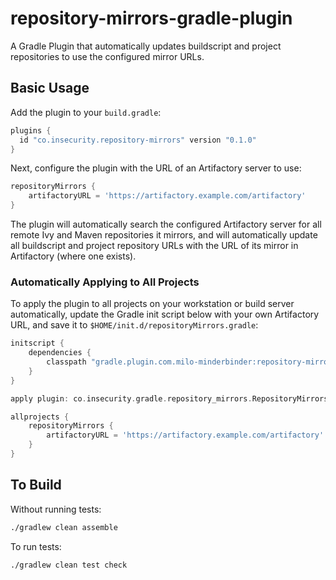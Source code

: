 # repository-mirrors-gradle-plugin
A Gradle Plugin that automatically updates buildscript and project repositories to use the configured mirror URLs.

## Basic Usage
Add the plugin to your `build.gradle`:
```groovy
plugins {
  id "co.insecurity.repository-mirrors" version "0.1.0"
}
```

Next, configure the plugin with the URL of an Artifactory server to use:
```groovy
repositoryMirrors {
    artifactoryURL = 'https://artifactory.example.com/artifactory'
}
```

The plugin will automatically search the configured Artifactory server for all remote Ivy and Maven repositories it mirrors, and will automatically update all buildscript and project repository URLs with the URL of its mirror in Artifactory (where one exists).

### Automatically Applying to All Projects
To apply the plugin to all projects on your workstation or build server automatically, update the Gradle init script below with your own Artifactory URL, and save it to `$HOME/init.d/repositoryMirrors.gradle`:
```groovy
initscript {
    dependencies {
        classpath "gradle.plugin.com.milo-minderbinder:repository-mirrors:0.1.0"
    }
}

apply plugin: co.insecurity.gradle.repository_mirrors.RepositoryMirrorsPlugin

allprojects {
    repositoryMirrors {
        artifactoryURL = 'https://artifactory.example.com/artifactory'
    }
}
```

## To Build
Without running tests:
```bash
./gradlew clean assemble
```

To run tests:
```bash
./gradlew clean test check
```

